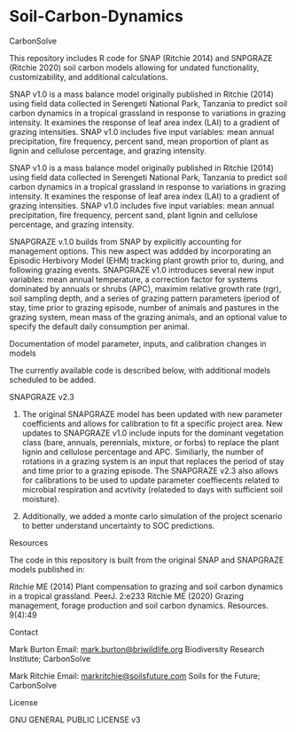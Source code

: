 # Soil-Carbon-Dynamics
CarbonSolve 

This repository includes R code for SNAP (Ritchie 2014) and SNPGRAZE (Ritchie 2020) soil carbon models allowing for undated functionality, customizability, and  additional calculations. 

SNAP v1.0 is a mass balance model originally published in Ritchie (2014) using field data collected in Serengeti National Park, Tanzania to predict soil carbon dynamics in a tropical grassland in response to variations in grazing intensity. It examines the response of leaf area index (LAI) to a gradient of grazing intensities. SNAP v1.0 includes five input variables: mean annual precipitation, fire frequency, percent sand, mean proportion of plant as lignin and cellulose percentage, and grazing intensity. 

SNAP v1.0 is a mass balance model originally published in Ritchie (2014) using field data collected in Serengeti National Park, Tanzania to predict soil carbon dynamics in a tropical grassland in response to variations in grazing intensity. It examines the response of leaf area index (LAI) to a gradient of grazing intensities. SNAP v1.0 includes five input variables: mean annual precipitation, fire frequency, percent sand, plant lignin and cellulose percentage, and grazing intensity. 

SNAPGRAZE v.1.0 builds from SNAP by explicitly accounting for management options. This new aspect was addded by incorporating an Episodic Herbivory Model (EHM) tracking plant growth prior to, during, and following grazing events. SNAPGRAZE v1.0 introduces several new input variables: mean annual temperature, a correction factor for systems dominated by annuals or shrubs (APC), maximim relative growth rate (rgr), soil sampling depth, and a series of grazing pattern parameters (period of stay, time prior to grazing episode, number of animals and pastures in the grazing system, mean mass of the grazing animals, and an optional value to specify the default daily consumption per animal. 


Documentation of model parameter, inputs, and calibration changes in models

The currently available code is described below, with additional models scheduled to be added. 

SNAPGRAZE v2.3
1. The original SNAPGRAZE model has been updated with new parameter coefficients and allows for calibration to fit a specific project area.
  New updates to SNAPGRAZE v1.0 include inputs for the dominant vegetation class (bare, annuals, perennials, mixture, or forbs) to replace the plant lignin and cellulose percentage and       APC. Similiarly, the number of rotations in a grazing system is an input that replaces the period of stay and time prior to a grazing episode.  The SNAPGRAZE v2.3 also allows for           calibrations to be used to update parameter coeffiecents related to microbial respiration and acvtivity (relateded to days with sufficient soil moisture). 
   
2. Additionally, we added a monte carlo simulation of the project scenario to better understand uncertainty to SOC predictions.



Resources

The code in this repository is built from the original SNAP and SNAPGRAZE models published in:

Ritchie ME (2014) Plant compensation to grazing and soil carbon dynamics in a tropical grassland. PeerJ. 2:e233 
Ritchie ME (2020) Grazing management, forage production and soil carbon dynamics. Resources. 9(4):49

Contact

Mark Burton
Email: mark.burton@briwildlife.org
Biodiversity Research Institute; CarbonSolve

Mark Ritchie 
Email: markritchie@soilsfuture.com
Soils for the Future; CarbonSolve

License

GNU GENERAL PUBLIC LICENSE v3


